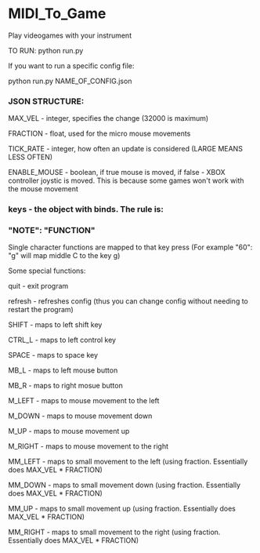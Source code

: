 # MIDI_To_Game
Play videogames with your instrument

TO RUN: python run.py

If you want to run a specific config file:

python run.py NAME_OF_CONFIG.json


### JSON STRUCTURE:

MAX_VEL - integer, specifies the change (32000 is maximum)

FRACTION - float, used for the micro mouse movements

TICK_RATE - integer, how often an update is considered (LARGE MEANS LESS OFTEN)

ENABLE_MOUSE - boolean, if true mouse is moved, if false - XBOX controller joystic is moved. This is because some games won't work with the mouse movement

### keys - the object with binds. The rule is:

### "NOTE": "FUNCTION"


Single character functions are mapped to that key press (For example "60": "g" will map middle C to the key g)

Some special functions:

quit - exit program

refresh - refreshes config (thus you can change config without needing to restart the program)

SHIFT - maps to left shift key

CTRL_L - maps to left control key

SPACE - maps to space key

MB_L - maps to left mouse button

MB_R - maps to right mosue button

M_LEFT  - maps to mouse movement to the left

M_DOWN - maps to mouse movement down

M_UP - maps to mouse movement up

M_RIGHT - maps to mouse movement to the right

MM_LEFT - maps to small movement to the left (using fraction. Essentially does MAX_VEL * FRACTION)

MM_DOWN - maps to small movement down (using fraction. Essentially does MAX_VEL * FRACTION)

MM_UP - maps to small movement up (using fraction. Essentially does MAX_VEL * FRACTION)

MM_RIGHT - maps to small movement to the right (using fraction. Essentially does MAX_VEL * FRACTION)

